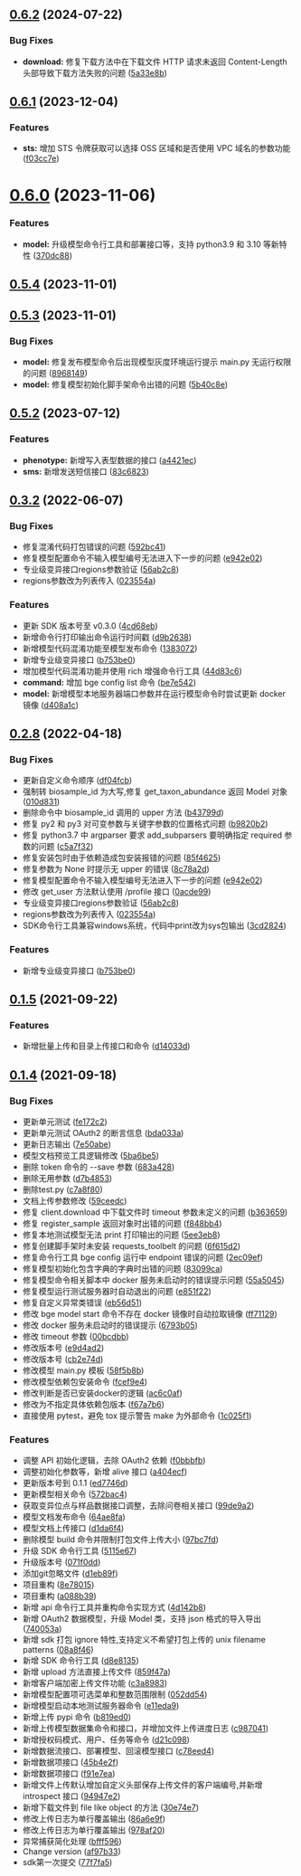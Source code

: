 ## [0.6.2](https://github.com/teambge/bge-python-sdk/compare/v0.6.1...v0.6.2) (2024-07-22)


### Bug Fixes

* **download:** 修复下载方法中在下载文件 HTTP 请求未返回 Content-Length 头部导致下载方法失败的问题 ([5a33e8b](https://github.com/teambge/bge-python-sdk/commit/5a33e8bfa7174510eeb2ab1951bebc3220e067a3))



## [0.6.1](https://github.com/teambge/bge-python-sdk/compare/v0.6.0...v0.6.1) (2023-12-04)


### Features

* **sts:** 增加 STS 令牌获取可以选择 OSS 区域和是否使用 VPC 域名的参数功能 ([f03cc7e](https://github.com/teambge/bge-python-sdk/commit/f03cc7e66f9d5fd75315c4820ae62e1c47a2e058))



# [0.6.0](https://github.com/teambge/bge-python-sdk/compare/v0.5.4...v0.6.0) (2023-11-06)


### Features

* **model:** 升级模型命令行工具和部署接口等，支持 python3.9 和 3.10 等新特性 ([370dc88](https://github.com/teambge/bge-python-sdk/commit/370dc881bc93f775f3aad50f75eb7e4793630a4e))



## [0.5.4](https://github.com/teambge/bge-python-sdk/compare/v0.5.3...v0.5.4) (2023-11-01)



## [0.5.3](https://github.com/teambge/bge-python-sdk/compare/v0.5.2...v0.5.3) (2023-11-01)


### Bug Fixes

* **model:** 修复发布模型命令后出现模型灰度环境运行提示 main.py 无运行权限的问题 ([8968149](https://github.com/teambge/bge-python-sdk/commit/896814957335d05a96d5a78792a4822b74265246))
* **model:** 修复模型初始化脚手架命令出错的问题 ([5b40c8e](https://github.com/teambge/bge-python-sdk/commit/5b40c8ed27fa894ff1d565788da0e977ca8b8f41))



## [0.5.2](https://github.com/teambge/bge-python-sdk/compare/v0.5.1...v0.5.2) (2023-07-12)


### Features

* **phenotype:** 新增写入表型数据的接口 ([a4421ec](https://github.com/teambge/bge-python-sdk/commit/a4421ec6cca9ce004ddb53d953e1a6357e82f442))
* **sms:** 新增发送短信接口 ([83c6823](https://github.com/teambge/bge-python-sdk/commit/83c682357bf34d68561dff78ad8c45c9475b5aff))



## [0.3.2](https://gitlab.omgut.com/bge/bge-python-sdk/compare/v0.2.4...v0.3.2) (2022-06-07)


### Bug Fixes

* 修复混淆代码打包错误的问题 ([592bc41](https://gitlab.omgut.com/bge/bge-python-sdk/commit/592bc4112a6ecc0c6c6b92036231fbbb22ba2274))
* 修复模型配置命令不输入模型编号无法进入下一步的问题 ([e942e02](https://gitlab.omgut.com/bge/bge-python-sdk/commit/e942e0271c25bb6cba5170c40ead5a6000702cf5))
* 专业级变异接口regions参数验证 ([56ab2c8](https://gitlab.omgut.com/bge/bge-python-sdk/commit/56ab2c812e6b7cf78534ba91884952081c57e3fb))
* regions参数改为列表传入 ([023554a](https://gitlab.omgut.com/bge/bge-python-sdk/commit/023554acdf471d45a9800753ab2f2e78addf5ed8))


### Features

* 更新 SDK 版本号至 v0.3.0 ([4cd68eb](https://gitlab.omgut.com/bge/bge-python-sdk/commit/4cd68eb6a85e33636934d73024133c948704df1b))
* 新增命令行打印输出命令运行时间戳 ([d9b2638](https://gitlab.omgut.com/bge/bge-python-sdk/commit/d9b263808748a5d57b3771d208bc6c7e53c9af39))
* 新增模型代码混淆功能至模型发布命令 ([1383072](https://gitlab.omgut.com/bge/bge-python-sdk/commit/13830724f0ecdbcc392a38ea7877a0a53c863c56))
* 新增专业级变异接口 ([b753be0](https://gitlab.omgut.com/bge/bge-python-sdk/commit/b753be0b57f86d3e74431cbee226430ff6113c5d))
* 增加模型代码混淆功能并使用 rich 增强命令行工具 ([44d83c6](https://gitlab.omgut.com/bge/bge-python-sdk/commit/44d83c6f71d6a3e511b5dc9f46790da2d9745ff8))
* **command:** 增加 bge config list 命令 ([be7e542](https://gitlab.omgut.com/bge/bge-python-sdk/commit/be7e5428efee38026f83acd1d2f33c94b9761c54))
* **model:** 新增模型本地服务器端口参数并在运行模型命令时尝试更新 docker 镜像 ([d408a1c](https://gitlab.omgut.com/bge/bge-python-sdk/commit/d408a1cc4c185b3fb2e8df645c270af207943080))


## [0.2.8](https://gitlab.omgut.com/bge/bge-python-sdk/compare/v0.2.4...v0.2.8) (2022-04-18)


### Bug Fixes

* 更新自定义命令顺序 ([df04fcb](https://gitlab.omgut.com/bge/bge-python-sdk/commit/df04fcb773f004f6a399bb1cedfaf3d2cfa9f546))
* 强制转 biosample_id 为大写,修复 get_taxon_abundance 返回 Model 对象 ([010d831](https://gitlab.omgut.com/bge/bge-python-sdk/commit/010d8313c997fcdb02de295373d8c5df08efcff1))
* 删除命令中 biosample_id 调用的 upper 方法 ([b43799d](https://gitlab.omgut.com/bge/bge-python-sdk/commit/b43799dccde09f39901d0fbe15f2ddb041cda707))
* 修复 py2 和 py3 对可变参数与关键字参数的位置格式问题 ([b9820b2](https://gitlab.omgut.com/bge/bge-python-sdk/commit/b9820b233e988b680eabd2ea77fbf4dba98476c7))
* 修复 python3.7 中 argparser 要求 add_subparsers 要明确指定 required 参数的问题 ([c5a7f32](https://gitlab.omgut.com/bge/bge-python-sdk/commit/c5a7f320ce9ec60baa65e6ed67259292b7b1cf51))
* 修复安装包时由于依赖造成包安装报错的问题 ([85f4625](https://gitlab.omgut.com/bge/bge-python-sdk/commit/85f462576dae64b696f4f8c95315cc2a98cf69bb))
* 修复参数为 None 时提示无 upper 的错误 ([8c78a2d](https://gitlab.omgut.com/bge/bge-python-sdk/commit/8c78a2d7e6e37b5146c3f3497862d972298aefc6))
* 修复模型配置命令不输入模型编号无法进入下一步的问题 ([e942e02](https://gitlab.omgut.com/bge/bge-python-sdk/commit/e942e0271c25bb6cba5170c40ead5a6000702cf5))
* 修改 get_user 方法默认使用 /profile 接口 ([0acde99](https://gitlab.omgut.com/bge/bge-python-sdk/commit/0acde99603c56b882916520d9c89786535f174e8))
* 专业级变异接口regions参数验证 ([56ab2c8](https://gitlab.omgut.com/bge/bge-python-sdk/commit/56ab2c812e6b7cf78534ba91884952081c57e3fb))
* regions参数改为列表传入 ([023554a](https://gitlab.omgut.com/bge/bge-python-sdk/commit/023554acdf471d45a9800753ab2f2e78addf5ed8))
* SDK命令行工具兼容windows系统，代码中print改为sys包输出 ([3cd2824](https://gitlab.omgut.com/bge/bge-python-sdk/commit/3cd2824013b12ccbffbcf24495beb57605044fe2))


### Features

* 新增专业级变异接口 ([b753be0](https://gitlab.omgut.com/bge/bge-python-sdk/commit/b753be0b57f86d3e74431cbee226430ff6113c5d))



## [0.1.5](https://gitlab.omgut.com/bge/bge-python-sdk/compare/v0.1.4...v0.1.5) (2021-09-22)


### Features

* 新增批量上传和目录上传接口和命令 ([d14033d](https://gitlab.omgut.com/bge/bge-python-sdk/commit/d14033d983661b304ebacd5a9adbabbd2c1db826))



## [0.1.4](https://gitlab.omgut.com/bge/bge-python-sdk/compare/v0.1.3...v0.1.4) (2021-09-18)


### Bug Fixes

* 更新单元测试 ([fe172c2](https://gitlab.omgut.com/bge/bge-python-sdk/commit/fe172c206f10c9fd85e32e26d2840572d7025f9b))
* 更新单元测试 OAuth2 的断言信息 ([bda033a](https://gitlab.omgut.com/bge/bge-python-sdk/commit/bda033af2f2c31c3006f6579bd2dfe708ee327e9))
* 更新日志输出 ([7e50abe](https://gitlab.omgut.com/bge/bge-python-sdk/commit/7e50abeab3dffd3dfe7b65b5bc96c4b1b56e0477))
* 模型文档预览工具逻辑修改 ([5ba6be5](https://gitlab.omgut.com/bge/bge-python-sdk/commit/5ba6be508242835b76a78b148d261d0de7905100))
* 删除 token 命令的 --save 参数 ([683a428](https://gitlab.omgut.com/bge/bge-python-sdk/commit/683a4283e5f45bae18ecce3d1fceb5d24ffdeb76))
* 删除无用参数 ([d7b4853](https://gitlab.omgut.com/bge/bge-python-sdk/commit/d7b4853849719a9bfe15ab026afd2542d38b32db))
* 删除test.py ([c7a8f80](https://gitlab.omgut.com/bge/bge-python-sdk/commit/c7a8f8017ebad9d5f87d8054fd31cc070f53d31f))
* 文档上传参数修改 ([59ceedc](https://gitlab.omgut.com/bge/bge-python-sdk/commit/59ceedc34808ebb325d1aa636498b9599e93e1cd))
* 修复 client.download 中下载文件时 timeout 参数未定义的问题 ([b363659](https://gitlab.omgut.com/bge/bge-python-sdk/commit/b36365975d21317ccfda65e95c5a0ccf75a9eb00))
* 修复 register_sample 返回对象时出错的问题 ([f848bb4](https://gitlab.omgut.com/bge/bge-python-sdk/commit/f848bb465957b7c8e29501cd2119d083024a5dba))
* 修复本地测试模型无法 print 打印输出的问题 ([5ee3eb8](https://gitlab.omgut.com/bge/bge-python-sdk/commit/5ee3eb8716ba42007cb032a7db45812f020d8166))
* 修复创建脚手架时未安装 requests_toolbelt 的问题 ([6f615d2](https://gitlab.omgut.com/bge/bge-python-sdk/commit/6f615d2bd697a5a3ffb71e6e3444a31da9d9084c))
* 修复命令行工具 bge config 运行中 endpoint 错误的问题 ([2ec09ef](https://gitlab.omgut.com/bge/bge-python-sdk/commit/2ec09efce433f646b816e3f0f3bb207de25ee9c0))
* 修复模型初始化包含字典的字典时出错的问题 ([83099ca](https://gitlab.omgut.com/bge/bge-python-sdk/commit/83099ca99332b8bbfac8b9c5abf1aa297c018203))
* 修复模型命令相关脚本中 docker 服务未启动时的错误提示问题 ([55a5045](https://gitlab.omgut.com/bge/bge-python-sdk/commit/55a5045e70218f54469a6e6578384c12c9718be9))
* 修复模型运行测试服务器时自动退出的问题 ([e851f22](https://gitlab.omgut.com/bge/bge-python-sdk/commit/e851f220b381fd4c0c53d2e8993847864fc22a12))
* 修复自定义异常类错误 ([eb56d51](https://gitlab.omgut.com/bge/bge-python-sdk/commit/eb56d51379c8881df349c37ca328a153ea3c09c2))
* 修改 bge model start 命令不存在 docker 镜像时自动拉取镜像 ([ff71129](https://gitlab.omgut.com/bge/bge-python-sdk/commit/ff711291b31efacaf274c4955778849c13ab5807))
* 修改 docker 服务未启动时的错误提示 ([6793b05](https://gitlab.omgut.com/bge/bge-python-sdk/commit/6793b05025cab458d1a0e83dcb94fce0cf151d11))
* 修改 timeout 参数 ([00bcdbb](https://gitlab.omgut.com/bge/bge-python-sdk/commit/00bcdbb0bbd480438615eac91a8d02801ce5e9b8))
* 修改版本号 ([e9d4ad2](https://gitlab.omgut.com/bge/bge-python-sdk/commit/e9d4ad243050ffbc70606c1581fbf04bdf001fde))
* 修改版本号 ([cb2e74d](https://gitlab.omgut.com/bge/bge-python-sdk/commit/cb2e74d5ecaa22d971b8202edd3d8a9574d8a726))
* 修改模型 main.py 模板 ([58f5b8b](https://gitlab.omgut.com/bge/bge-python-sdk/commit/58f5b8b77a88788cb930f859184273ff6b6e2e40))
* 修改模型依赖包安装命令 ([fcef9e4](https://gitlab.omgut.com/bge/bge-python-sdk/commit/fcef9e4134a112ced96e036954454d4f31a14e97))
* 修改判断是否已安装docker的逻辑 ([ac6c0af](https://gitlab.omgut.com/bge/bge-python-sdk/commit/ac6c0af9a5fdbaa2880c27439e17987186a3b50e))
* 修改为不指定具体依赖包版本 ([f67a7b6](https://gitlab.omgut.com/bge/bge-python-sdk/commit/f67a7b68825490597d5e9f459a971f230077b9a2))
* 直接使用 pytest，避免 tox 提示警告 make 为外部命令 ([1c025f1](https://gitlab.omgut.com/bge/bge-python-sdk/commit/1c025f1c6d6588946eeff1ecfdb48b61482abe56))


### Features

* 调整 API 初始化逻辑，去除 OAuth2 依赖 ([f0bbbfb](https://gitlab.omgut.com/bge/bge-python-sdk/commit/f0bbbfbab77b1478dc86c007403ceb7426f041d7))
* 调整初始化参数等，新增 alive 接口 ([a404ecf](https://gitlab.omgut.com/bge/bge-python-sdk/commit/a404ecf10acaef7a702e876474b443be5bdd285d))
* 更新版本号到 0.1.1 ([ed7746d](https://gitlab.omgut.com/bge/bge-python-sdk/commit/ed7746d01899990da9a3a82c5cce1e5d067a66f7))
* 更新模型相关命令 ([572bac4](https://gitlab.omgut.com/bge/bge-python-sdk/commit/572bac4a1bd88d2b7d16477d40d04d41e685a9e4))
* 获取变异位点与样品数据接口调整，去除问卷相关接口 ([99de9a2](https://gitlab.omgut.com/bge/bge-python-sdk/commit/99de9a2dcd8fadda5e6079b603b29ff2c60271ec))
* 模型文档发布命令 ([64ae8fa](https://gitlab.omgut.com/bge/bge-python-sdk/commit/64ae8fa4aa6374852efb409a08820101c2b5d97c))
* 模型文档上传接口 ([d1da6f4](https://gitlab.omgut.com/bge/bge-python-sdk/commit/d1da6f4a11cfea533742f9893121e662bdc1d297))
* 删除模型 build 命令并限制打包文件上传大小 ([97bc7fd](https://gitlab.omgut.com/bge/bge-python-sdk/commit/97bc7fd9c6ec6b9ff72073d78ab3ebd6cd8de3ca))
* 升级 SDK 命令行工具 ([5115e67](https://gitlab.omgut.com/bge/bge-python-sdk/commit/5115e67f2f8e1be45738309942bd184f2753b6a3))
* 升级版本号 ([071f0dd](https://gitlab.omgut.com/bge/bge-python-sdk/commit/071f0dde6237b6d386bcc954a5c10ac4eae99d1b))
* 添加git忽略文件 ([d1eb89f](https://gitlab.omgut.com/bge/bge-python-sdk/commit/d1eb89f19794511062aaf426fa414fda45b3f976))
* 项目重构 ([8e78015](https://gitlab.omgut.com/bge/bge-python-sdk/commit/8e78015776752757a1b3613220e367ed71ad6e9e))
* 项目重构 ([a088b39](https://gitlab.omgut.com/bge/bge-python-sdk/commit/a088b39d7e64fe622b1f4cfee28f04f340e88f94))
* 新增 api 命令行工具并重构命令实现方式 ([4d142b8](https://gitlab.omgut.com/bge/bge-python-sdk/commit/4d142b83dbf3cf9cfe99366f4ef07e48f58c68c0))
* 新增 OAuth2 数据模型，升级 Model 类，支持 json 格式的导入导出 ([740053a](https://gitlab.omgut.com/bge/bge-python-sdk/commit/740053a94dc03a6a205bb91cd8f9d39173db1363))
* 新增 sdk 打包 ignore 特性,支持定义不希望打包上传的 unix filename patterns ([08a8f46](https://gitlab.omgut.com/bge/bge-python-sdk/commit/08a8f46f9e8c290dd5713bb990aac31dac9e87e7))
* 新增 SDK 命令行工具 ([d8e8135](https://gitlab.omgut.com/bge/bge-python-sdk/commit/d8e813550a44f963c7a0db59937fefa65fa07d89))
* 新增 upload 方法直接上传文件 ([859f47a](https://gitlab.omgut.com/bge/bge-python-sdk/commit/859f47a2e63d990c97e62d6b5cff5c188ce73ec4))
* 新增客户端加密上传文件功能 ([c3a8983](https://gitlab.omgut.com/bge/bge-python-sdk/commit/c3a8983dfd1e416bd58af0378cbf35004c01d32b))
* 新增模型配置项可选菜单和整数范围限制 ([052dd54](https://gitlab.omgut.com/bge/bge-python-sdk/commit/052dd54d8426425ea22bd5307f7fdf51e295a5ef))
* 新增模型启动本地测试服务器命令 ([e11eda9](https://gitlab.omgut.com/bge/bge-python-sdk/commit/e11eda947c880d3ebba64a7156cadc4af0081b59))
* 新增上传 pypi 命令 ([b819ed0](https://gitlab.omgut.com/bge/bge-python-sdk/commit/b819ed078535616c4ddb42b4286d48ca7d587224))
* 新增上传模型数据集命令和接口，并增加文件上传进度日志 ([c987041](https://gitlab.omgut.com/bge/bge-python-sdk/commit/c9870410527e6da360aefd8a5026bf25bda93b05))
* 新增授权码模式、用户、任务等命令 ([d21c098](https://gitlab.omgut.com/bge/bge-python-sdk/commit/d21c098d831c4cb13d326994055aff8bccae2875))
* 新增数据流接口、部署模型、回滚模型接口 ([c78eed4](https://gitlab.omgut.com/bge/bge-python-sdk/commit/c78eed4eb98f7203ce7ff81bab35addfd4d703ea))
* 新增数据项接口 ([45b4e2f](https://gitlab.omgut.com/bge/bge-python-sdk/commit/45b4e2f64656a9f21b465f0a4db8ff00f73f82f7))
* 新增数据项接口 ([f91e7ea](https://gitlab.omgut.com/bge/bge-python-sdk/commit/f91e7eab95ce63396f76f124e480c98bdbc2ad3d))
* 新增文件上传默认增加自定义头部保存上传文件的客户端编号,并新增 introspect 接口 ([94947e2](https://gitlab.omgut.com/bge/bge-python-sdk/commit/94947e2e540fd7bfa1a3cd9b623cd48ff12d6b39))
* 新增下载文件到 file like object 的方法 ([30e74e7](https://gitlab.omgut.com/bge/bge-python-sdk/commit/30e74e7eaebb48686b3cbbce1d4fa1e25acbb2f8))
* 修改上传日志为单行覆盖输出 ([86a6e9f](https://gitlab.omgut.com/bge/bge-python-sdk/commit/86a6e9f7b0ba41c15f365c8b0971190e3627778f))
* 修改上传日志为单行覆盖输出 ([978af20](https://gitlab.omgut.com/bge/bge-python-sdk/commit/978af209bfb6ace017960ab696dbaf6ca07914c6))
* 异常捕获简化处理 ([bfff596](https://gitlab.omgut.com/bge/bge-python-sdk/commit/bfff596354e638b7a4f02c077468e770aa062cda))
* Change version ([af97b33](https://gitlab.omgut.com/bge/bge-python-sdk/commit/af97b33c14550696e4c5729494fc22d8908a2133))
* sdk第一次提交 ([77f7fa5](https://gitlab.omgut.com/bge/bge-python-sdk/commit/77f7fa503f071b0b316e5164b7a1e987264d6e83))



